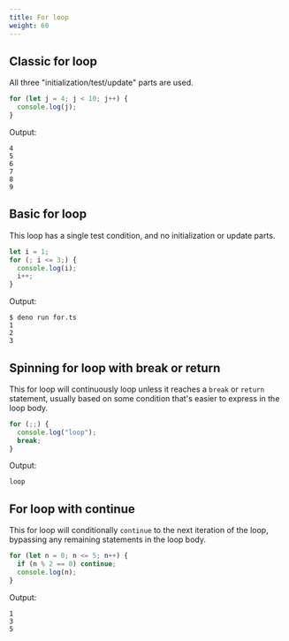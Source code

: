 ```yaml
---
title: For loop
weight: 60
---
```


## Classic for loop

All three "initialization/test/update" parts are used.

```js
for (let j = 4; j < 10; j++) {
  console.log(j);
}
```

Output:

```text
4
5
6
7
8
9
```

## Basic for loop

This loop has a single test condition, and no initialization or update parts.

```js
let i = 1;
for (; i <= 3;) {
  console.log(i);
  i++;
}
```

Output:

```text
$ deno run for.ts 
1
2
3
```

## Spinning for loop with break or return

This for loop will continuously loop unless it reaches a `break` or `return`
statement, usually based on some condition that's easier to express in the loop
body.

```js
for (;;) {
  console.log("loop");
  break;
}
```

Output:

```text
loop
```

## For loop with continue

This for loop will conditionally `continue` to the next iteration of the loop,
bypassing any remaining statements in the loop body.

```js
for (let n = 0; n <= 5; n++) {
  if (n % 2 == 0) continue;
  console.log(n);
}
```

Output:

```text
1
3
5
```

